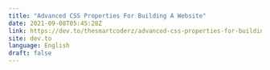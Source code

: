 ```yaml
---
title: "Advanced CSS Properties For Building A Website"
date: 2021-09-08T05:45:28Z
link: https://dev.to/thesmartcoderz/advanced-css-properties-for-building-a-website-23h6?utm_medium=RSS&utm_source=news.12bit.vn
site: dev.to
language: English
draft: false
---
```

